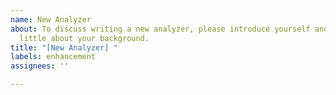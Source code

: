 ```yaml
---
name: New Analyzer
about: To discuss writing a new analyzer, please introduce yourself and tell us a
  little about your background.
title: "[New Analyzer] "
labels: enhancement
assignees: ''

---
```



